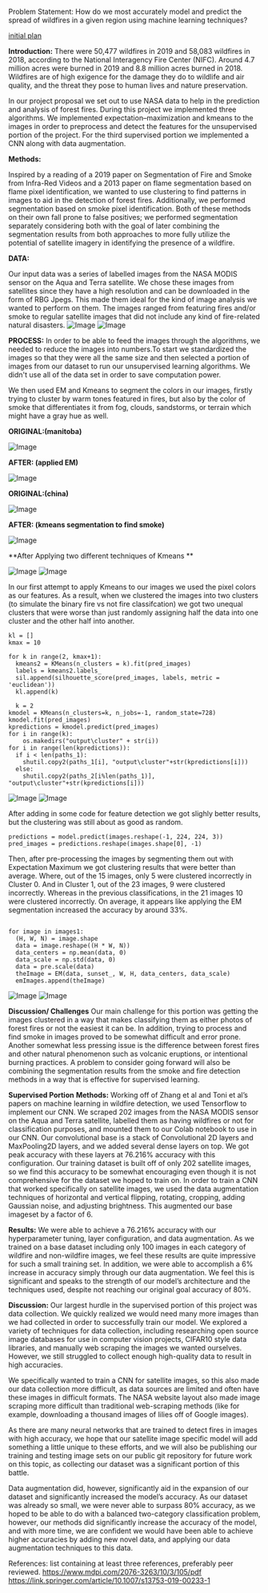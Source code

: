 Problem Statement: How do we most accurately model and predict the spread of wildfires in a given region using machine learning techniques?

<a href="page1.md">initial plan</a>

**Introduction:**
There were 50,477 wildfires in 2019 and 58,083 wildfires in 2018, according to the National Interagency Fire Center (NIFC). Around 4.7 million acres were burned in 2019 and  8.8 million acres burned in 2018. Wildfires are of high exigence for the damage they do to wildlife and air quality, and the threat they pose to human lives and nature preservation.

In our project proposal we set out to use NASA data to help in the prediction and analysis of forest fires. During this project we implemented three algorithms. We implemented expectation–maximization and kmeans to the images in order to preprocess and detect the features for the unsupervised portion of the project. For the third supervised portion we implemented a CNN along with data augmentation. 

**Methods:**

Inspired by a reading of a 2019 paper on Segmentation of Fire and Smoke from Infra-Red Videos and a 2013 paper on flame segmentation based on flame pixel identification, we wanted to use clustering to find patterns in images to aid in the detection of forest fires. Additionally, we performed segmentation based on smoke pixel identification. Both of these methods on their own fall prone to false positives; we performed segmentation separately considering both with the goal of later combining the segmentation results from both approaches to more fully utilize the potential of satellite imagery in identifying the presence of a wildfire.

**DATA:**

Our input data was a series of labelled images from the NASA MODIS sensor on the Aqua and Terra satellite. We chose these images from satellites since they have a high resolution and can be downloaded in the form of RBG Jpegs. This made them ideal for the kind of image analysis we wanted to perform on them. The images ranged from featuring fires and/or smoke to regular satellite images that did not include any kind of fire-related natural disasters. 
![Image](forestFireDataSet.png)
![Image](notForesetFire.png)

**PROCESS:**
In order to be able to feed the images through the algorithms, we needed to reduce the images into numbers.To start we standardized the images so that they were all the same size and then selected a portion of images from our dataset to run our unsupervised learning algorithms. We didn't use all of the data set in order to save computation power.

We then used EM and Kmeans to segment the colors in our images, firstly trying to cluster by warm tones featured in fires, but also by the color of smoke that differentiates it from fog, clouds, sandstorms, or terrain which might have a gray hue as well.

**ORIGINAL:(manitoba)**

![Image](origManitoba.png) 

**AFTER: (applied EM)** 

![Image](manitobaEM.png)

**ORIGINAL:(china)**

![Image](china_orig.PNG)

**AFTER: (kmeans segmentation to find smoke)**

![Image](kmeans3_after.PNG)

**After Applying two different techniques of Kmeans **

![Image](kMeans2.png)
![Image](kMeans1.png)

In our first attempt to apply Kmeans to our images we used the pixel colors as our features. As a result, when we clustered the images into two clusters (to simulate the binary fire vs not fire classifcation) we got two unequal clusters that were worse than just randomly assigning half the data into one cluster and the other half into another. 
```sil = []
kl = []
kmax = 10

for k in range(2, kmax+1):
  kmeans2 = KMeans(n_clusters = k).fit(pred_images)
  labels = kmeans2.labels_
  sil.append(silhouette_score(pred_images, labels, metric = 'euclidean'))
  kl.append(k)
  
  k = 2
kmodel = KMeans(n_clusters=k, n_jobs=-1, random_state=728)
kmodel.fit(pred_images)
kpredictions = kmodel.predict(pred_images)
for i in range(k):
	os.makedirs("output\cluster" + str(i))
for i in range(len(kpredictions)):
  if i < len(paths_1):
    shutil.copy2(paths_1[i], "output\cluster"+str(kpredictions[i]))
  else:
    shutil.copy2(paths_2[i%len(paths_1)], "output\cluster"+str(kpredictions[i]))
```
![Image](badCluster0.png)
![Image](badCluster1.png)

After adding in some code for feature detection we got slighly better results, but the clustering was still about as good as random. 
```model = tf.keras.applications.MobileNetV2(include_top=False, weights="imagenet", input_shape=(224, 224, 3))
predictions = model.predict(images.reshape(-1, 224, 224, 3))
pred_images = predictions.reshape(images.shape[0], -1)
```

Then, after pre-processing the images by segmenting them out with Expectation Maximum we got clustering results that were better than average.
Where, out of the 15 images, only 5 were clustered incorrectly in Cluster 0. And in Cluster 1, out of the 23 images, 9 were clustered incorrectly. Whereas in the previous classifications, in the 21 images 10 were clustered incorrectly. On average, it appears like applying the EM segmentation increased the accuracy by around 33%. 


```emImages = []

for image in images1:
  (H, W, N) = image.shape
  data = image.reshape((H * W, N))
  data_centers = np.mean(data, 0)
  data_scale = np.std(data, 0)
  data = pre.scale(data)
  theImage = EM(data, sunset_, W, H, data_centers, data_scale)
  emImages.append(theImage)
```

![Image](cluster0.png)
![Image](cluster1.png)

**Discussion/ Challenges**
Our main challenge for this portion was getting the images clustered in a way that makes classifying them as either photos of forest fires or not the easiest it can be. In addition, trying to process and find smoke in images proved to be somewhat difficult and error prone. Another somewhat less pressing issue is the difference between forest fires and other natural phenomenon such as volcanic eruptions, or intentional burning practices. A problem to consider going forward will also be combining the segmentation results from the smoke and fire detection methods in a way that is effective for supervised learning.


**Supervised Portion**
**Methods:**
Working off of Zhang et al and Toni et al’s papers on machine learning in wildfire detection, we used Tensorflow to implement our CNN. We scraped 202 images from the NASA MODIS sensor on the Aqua and Terra satellite, labelled them as having wildfires or not for classification purposes, and mounted them to our Colab notebook to use in our CNN. Our convolutional base is a stack of Convolutional 2D layers and MaxPooling2D layers, and we added several dense layers on top. We got peak accuracy with these layers at 76.216% accuracy with this configuration.  Our training dataset is built off of only 202 satellite images, so we find this accuracy to be somewhat encouraging even though it is not comprehensive for the dataset we hoped to train on. 
In order to train a CNN that worked specifically on satellite images, we used the data augmentation techniques of horizontal and vertical flipping, rotating, cropping, adding Gaussian noise, and adjusting brightness. This augmented our base imageset by a factor of 6. 
 
**Results:**
We were able to achieve a 76.216% accuracy with our hyperparameter tuning, layer configuration, and data augmentation. As we trained on a base dataset including only 100 images in each category of wildfire and non-wildfire images, we feel these results are quite impressive for such a small training set. In addition, we were able to accomplish a 6% increase in accuracy simply through our data augmentation. We feel this is significant and speaks to the strength of our model’s architecture and the techniques used, despite not reaching our original goal accuracy of 80%. 
 
**Discussion:**
Our largest hurdle in the supervised portion of this project was data collection. We quickly realized we would need many more images than we had collected in order to successfully train our model.  We explored a variety of techniques for data collection, including researching open source image databases for use in computer vision projects, CIFAR10 style data libraries, and manually web scraping the images we wanted ourselves. However, we still struggled to collect enough high-quality data to result in high accuracies.
 
We specifically wanted to train a CNN for satellite images, so this also made our data collection more difficult, as data sources are limited and often have these images in difficult formats. The NASA website layout also made image scraping more difficult than traditional web-scraping methods (like for example, downloading a thousand images of lilies off of Google images). 
 
As there are many neural networks that are trained to detect fires in images with high accuracy, we hope that our satellite image specific model will add something a little unique to these efforts, and we will also be publishing our training and testing image sets on our public git repository for future work on this topic, as collecting our dataset was a significant portion of this battle. 
 
Data augmentation did, however, significantly aid in the expansion of our dataset and significantly increased the model’s accuracy. As our dataset was already so small, we were never able to surpass 80% accuracy, as we hoped to be able to do with a balanced two-category classification problem, however, our methods did significantly increase the accuracy of the model, and with more time, we are confident we would have been able to achieve higher accuracies by adding new novel data, and applying our data augmentation techniques to this data.
 
References: list containing at least three references, preferably peer reviewed.
https://www.mdpi.com/2076-3263/10/3/105/pdf
 https://link.springer.com/article/10.1007/s13753-019-00233-1 


